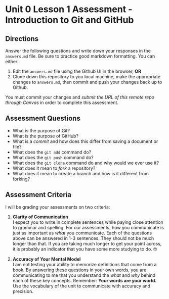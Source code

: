 # Unit 0 Lesson 1 Assessment - Introduction to Git and GitHub

## Directions
Answer the following questions and write down your responses in the `answers.md` file. Be sure to practice good markdown formatting. You can either:

1. Edit the `answers.md` file using the Github UI in the browser, **OR**
2. Clone down this repository to you local machine, make the appropriate changes to `answers.md`, then commit and push your changes back up to Github.

You must commit your changes and _submit the URL of this remote repo through Canvas_ in order to complete this assessment. 

## Assessment Questions
* What is the purpose of Git?
* What is the purpose of GitHub?
* What is a _commit_ and how does this differ from saving a document or file?
* What does the `git add` command do?
* What does the `git push` command do?
* What does the `git clone` command do and why would we ever use it?
* What does it mean to _fork_ a repository?
* What does it mean to create a branch and how is it different from forking?

## Assessment Criteria
I will be grading your assessments on two criteria:
1. **Clarity of Communication**  
  I expect you to write in complete sentences while paying close attention to grammar and spelling. For our assessments, how you communicate is just as important as _what_ you communicate. Each of the questions above can be answered in 1-3 sentences. They should not be much longer than that. If you are taking much longer to get your point across, it is probably an indicator that you have some more studying to do. 🤓

2. **Accuracy of Your Mental Model**  
  I am not testing your ability to memorize definitions that come from a book. By answering these questions in your own words, you are communicating to me that you understand the _what_ and _why_ behind each of these key concepts. Remember: **Your words are your world.** Use the vocabulary of the unit to communicate with accuracy and precision.
